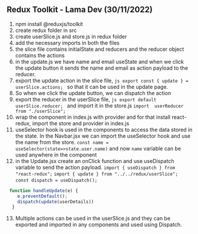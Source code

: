 ## Redux Toolkit - Lama Dev (30/11/2022)

1. npm install @reduxjs/toolkit
2. create redux folder in src 
3. create userSlice.js and store.js in redux folder
4. add the necessary imports in both the files
5. the slice file contains initialState and reducers and the reducer object contains the actions 
6. in the update.js we have name and email useState and when we click the update button it sends the name and email as action payload to the reducer. 
7. export the update action in the slice file, ```js export const { update } = userSlice.actions; ``` so that it can be used in the update page.
8. So when we click the update button, we can dispatch the action 
9. export the reducer in the userSlice file, ```js export default userSlice.reducer; ``` and import it in the store.js `import  userReducer  from "./userSlice";`
10. wrap the <App /> component in index.js with provider and for that install react-redux, import the store and provider in index.js
11. useSelector hook is used in the components to access the data stored in the state. In the Navbar.jsx we can import the useSelector hook and use the name from the store. `const name = useSelector(state=>state.user.name)` and now `name` variable can be used anywhere in the component
12. in the Update.jsx create an onClick function and use useDispatch variable to send the action payload.
 `import { useDispatch } from "react-redux";`  `import { update } from "../../redux/userSlice";`
  `const dispatch = useDispatch();`
```js
 function handleUpdate(e) {
    e.preventDefault();
    dispatch(update(userDetails))
  } 
```
13. Multiple actions can be used in the userSlice.js and they can be exported and imported in any components and used using Dispatch.




